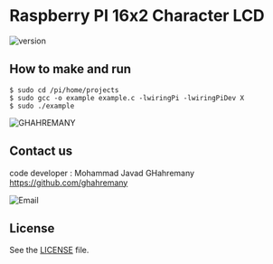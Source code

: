 Raspberry PI 16x2 Character LCD
=============
![version](https://img.shields.io/badge/version-0.1-orange.svg) 

## How to make and run

    $ sudo cd /pi/home/projects
    $ sudo gcc -o example example.c -lwiringPi -lwiringPiDev X
    $ sudo ./example

![GHAHREMANY](https://github.com/ghahremany/raspberry-LCD16-2/blob/master/LCD-16-2.png)


## Contact us
code developer : Mohammad Javad GHahremany
https://github.com/ghahremany
 
![Email](https://img.shields.io/badge/Email-ghahremany.mj@gmail.com-blue.svg) 

## License

See the [LICENSE](https://github.com/ghahremany/Raspberry_PI_16x2_Character_LCD/blob/master/LICENSE) file.

